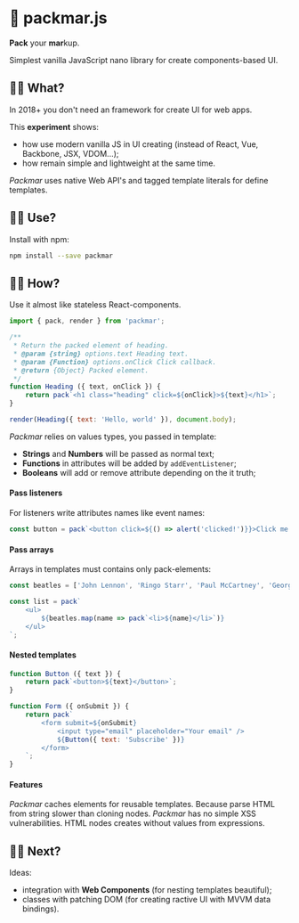 # 🍦 packmar.js

**Pack** your **mar**kup.

Simplest vanilla JavaScript nano library for create components-based UI.

## 👋🏾 What?

In 2018+ you don't need an framework for create UI for web apps.

This **experiment** shows:

- how use modern vanilla JS in UI creating (instead of React, Vue, Backbone, JSX, VDOM...);
- how remain simple and lightweight at the same time.

*Packmar* uses native Web API's and tagged template literals for define templates.

## 🤙🏾 Use?
Install with npm:
```bash
npm install --save packmar
```

## 💪🏾 How?

Use it almost like stateless React-components.

```javascript
import { pack, render } from 'packmar';

/**
 * Return the packed element of heading.
 * @param {string} options.text Heading text.
 * @param {Function} options.onClick Click callback.
 * @return {Object} Packed element.
 */
function Heading ({ text, onClick }) {
    return pack`<h1 class="heading" click=${onClick}>${text}</h1>`;
}

render(Heading({ text: 'Hello, world' }), document.body);
```

*Packmar* relies on values types, you passed in template:

- **Strings** and **Numbers** will be passed as normal text;
- **Functions** in attributes will be added by `addEventListener`;
- **Booleans** will add or remove attribute depending on the it truth;

#### Pass listeners

For listeners write attributes names like event names:

```javascript
const button = pack`<button click=${() => alert('clicked!')}}>Click me!</button>`;
```

#### Pass arrays

Arrays in templates must contains only pack-elements:

```javascript
const beatles = ['John Lennon', 'Ringo Starr', 'Paul McCartney', 'George Harrison'];

const list = pack`
    <ul>
        ${beatles.map(name => pack`<li>${name}</li>`)}
    </ul>
`;
```

#### Nested templates
```javascript
function Button ({ text }) {
    return pack`<button>${text}</button>`;
}

function Form ({ onSubmit }) {
    return pack`
        <form submit=${onSubmit}
            <input type="email" placeholder="Your email" />
            ${Button({ text: 'Subscribe' })}
        </form>
    `;
}
```

#### Features

*Packmar* caches elements for reusable templates.
Because parse HTML from string slower than cloning nodes.
*Packmar* has no simple XSS vulnerabilities. HTML nodes creates without values from expressions.

## 🤘🏾 Next?

Ideas:

- integration with **Web Components** (for nesting templates beautiful);
- classes with patching DOM (for creating ractive UI with MVVM data bindings).
